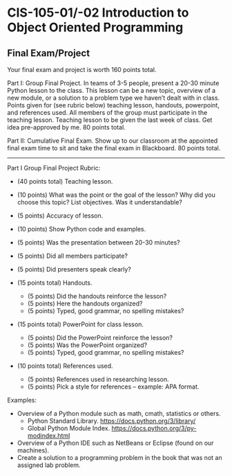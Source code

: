 # CIS-105-01/-02 Introduction to Object Oriented Programming
## Final Exam/Project

Your final exam and project is worth 160 points total. 


Part I: Group Final Project. In teams of 3-5 people, present a 20-30 minute Python lesson to the class. This lesson can be a new topic, overview of a new module, or a solution to a problem type we haven’t dealt with in class. Points given for (see rubric below) teaching lesson, handouts, powerpoint, and references used. All members of the group must participate in the teaching lesson. Teaching lesson to be given the last week of class. Get idea pre-approved by me. 80 points total. 

Part II: Cumulative Final Exam. Show up to our classroom at the appointed final exam time to sit and take the final exam in Blackboard. 80 points total. 

---
Part I Group Final Project Rubric: 
*	(40 points total) Teaching lesson.
  * (10 points) What was the point or the goal of the lesson? Why did you choose this topic?  List objectives. Was it understandable? 
  * (5 points) Accuracy of lesson. 
  * (10 points) Show Python code and examples. 
  * (5 points) Was the presentation between 20-30 minutes? 
  * (5 points) Did all members participate? 
  * (5 points) Did presenters speak clearly? 

* (15 points total) Handouts.
  * (5 points) Did the handouts reinforce the lesson? 
  * (5 points) Here the handouts organized? 
  * (5 points) Typed, good grammar, no spelling mistakes?

* (15 points total) PowerPoint for class lesson. 
  * (5 points) Did the PowerPoint reinforce the lesson? 
  * (5 points) Was the PowerPoint organized? 
  * (5 points) Typed, good grammar, no spelling mistakes?

* (10 points total) References used.
  * (5 points) References used in researching lesson. 
  * (5 points) Pick a style for references – example: APA  format. 

Examples: 
* Overview of a Python module such as math, cmath, statistics or others. 
  * Python Standard Library. https://docs.python.org/3/library/ 
  * Global Python Module Index. https://docs.python.org/3/py-modindex.html
* Overview of a Python IDE such as NetBeans or Eclipse (found on our machines). 
* Create a solution to a programming problem in the book that was not an assigned lab problem. 
